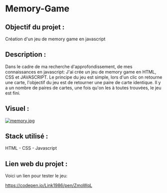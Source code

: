 # Memory-Game

## __Objectif du projet :__ 
Création d'un jeu de memory game en javascript

## __Description :__

Dans le cadre de ma recherche d'approfondissement, de mes connaissances en javascript:
J'ai crée un jeu de memory game en HTML, CSS et JAVASCRIPT.
Le principe du jeu est simple, lors d'un clic on retourne une carte, l'objectif du jeu est de retourner une paire de carte identique.
Il y a un nombre de paires de cartes, une fois qu'on les à toutes trouvées, le jeu est fini.

## __Visuel :__

[![memory.jpg](https://i.postimg.cc/XvK18NBm/memory.jpg)](https://postimg.cc/yJdT6HPy)

## __Stack utilisé :__

HTML - CSS - Javascript

## __Lien web du projet :__

Voici un lien pour tester le jeu:

https://codepen.io/Link1986/pen/ZmoWqL
